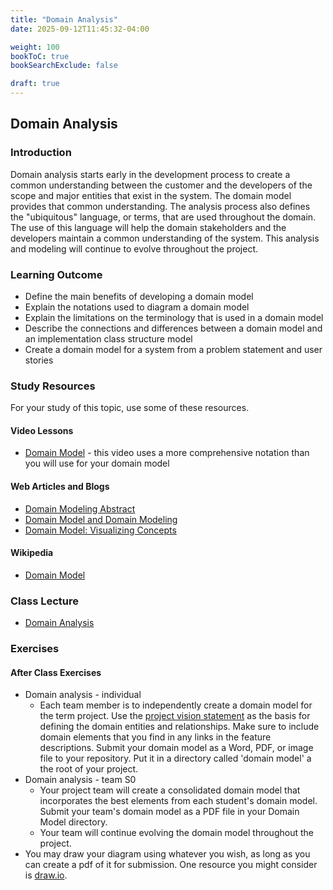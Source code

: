 ```yaml
---
title: "Domain Analysis"
date: 2025-09-12T11:45:32-04:00

weight: 100
bookToC: true
bookSearchExclude: false

draft: true
---
```


## Domain Analysis

### Introduction

Domain analysis starts early in the development process to create a common understanding between the customer and the developers of the scope and major entities that exist in the system. The domain model provides that common understanding. The analysis process also defines the "ubiquitous" language, or terms, that are used throughout the domain. The use of this language will help the domain stakeholders and the developers maintain a common understanding of the system. This analysis and modeling will continue to evolve throughout the project.

### Learning Outcome

* Define the main benefits of developing a domain model
* Explain the notations used to diagram a domain model
* Explain the limitations on the terminology that is used in a domain model
* Describe the connections and differences between a domain model and an implementation class structure model
* Create a domain model for a system from a problem statement and user stories

### Study Resources

For your study of this topic, use some of these resources.

#### Video Lessons

* [Domain Model](https://www.youtube.com/watch?v=kHCzG6okHos) - this video uses a more comprehensive notation than you will use for your domain model

#### Web Articles and Blogs

* [Domain Modeling Abstract](https://framework.scaledagile.com/domain-modeling/)
* [Domain Model and Domain Modeling](https://stg-tud.github.io/eise/WS11-EiSE-07-Domain_Modeling.pdf)
* [Domain Model: Visualizing Concepts](https://csis.pace.edu/~marchese/CS616/Lec5/se_l5a.htm)

#### Wikipedia

* [Domain Model](https://en.wikipedia.org/wiki/Domain_model)

### Class Lecture

* [Domain Analysis](/downloads/slides/DomainAnalysis.pptx)

### Exercises

#### After Class Exercises

* Domain analysis - individual
    * Each team member is to independently create a domain model for the term project. Use the [project vision statement](/docs/project/vision) as the basis for defining the domain entities and relationships. Make sure to include domain elements that you find in any links in the feature descriptions. Submit your domain model as a Word, PDF, or image file to your repository. Put it in a directory called 'domain model' a the root of your project.
* Domain analysis - team S0
    * Your project team will create a consolidated domain model that incorporates the best elements from each student's domain model. Submit your team's domain model as a PDF file in your Domain Model directory.
    * Your team will continue evolving the domain model throughout the project.
* You may draw your diagram using whatever you wish, as long as you can create a pdf of it for submission. One resource you might consider is [draw.io](https://www.drawio.com/).